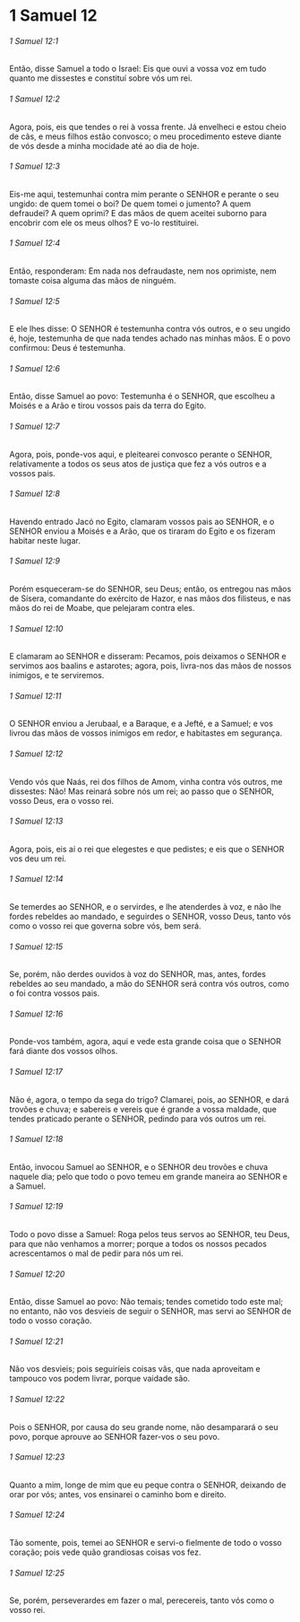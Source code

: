 # 1 Samuel 12

###### 1 Samuel 12:1

Então, disse Samuel a todo o Israel: Eis que ouvi a vossa voz em tudo quanto me dissestes e constituí sobre vós um rei.

###### 1 Samuel 12:2

Agora, pois, eis que tendes o rei à vossa frente. Já envelheci e estou cheio de cãs, e meus filhos estão convosco; o meu procedimento esteve diante de vós desde a minha mocidade até ao dia de hoje.

###### 1 Samuel 12:3

Eis-me aqui, testemunhai contra mim perante o SENHOR e perante o seu ungido: de quem tomei o boi? De quem tomei o jumento? A quem defraudei? A quem oprimi? E das mãos de quem aceitei suborno para encobrir com ele os meus olhos? E vo-lo restituirei.

###### 1 Samuel 12:4

Então, responderam: Em nada nos defraudaste, nem nos oprimiste, nem tomaste coisa alguma das mãos de ninguém.

###### 1 Samuel 12:5

E ele lhes disse: O SENHOR é testemunha contra vós outros, e o seu ungido é, hoje, testemunha de que nada tendes achado nas minhas mãos. E o povo confirmou: Deus é testemunha.

###### 1 Samuel 12:6

Então, disse Samuel ao povo: Testemunha é o SENHOR, que escolheu a Moisés e a Arão e tirou vossos pais da terra do Egito.

###### 1 Samuel 12:7

Agora, pois, ponde-vos aqui, e pleitearei convosco perante o SENHOR, relativamente a todos os seus atos de justiça que fez a vós outros e a vossos pais.

###### 1 Samuel 12:8

Havendo entrado Jacó no Egito, clamaram vossos pais ao SENHOR, e o SENHOR enviou a Moisés e a Arão, que os tiraram do Egito e os fizeram habitar neste lugar.

###### 1 Samuel 12:9

Porém esqueceram-se do SENHOR, seu Deus; então, os entregou nas mãos de Sísera, comandante do exército de Hazor, e nas mãos dos filisteus, e nas mãos do rei de Moabe, que pelejaram contra eles.

###### 1 Samuel 12:10

E clamaram ao SENHOR e disseram: Pecamos, pois deixamos o SENHOR e servimos aos baalins e astarotes; agora, pois, livra-nos das mãos de nossos inimigos, e te serviremos.

###### 1 Samuel 12:11

O SENHOR enviou a Jerubaal, e a Baraque, e a Jefté, e a Samuel; e vos livrou das mãos de vossos inimigos em redor, e habitastes em segurança.

###### 1 Samuel 12:12

Vendo vós que Naás, rei dos filhos de Amom, vinha contra vós outros, me dissestes: Não! Mas reinará sobre nós um rei; ao passo que o SENHOR, vosso Deus, era o vosso rei.

###### 1 Samuel 12:13

Agora, pois, eis aí o rei que elegestes e que pedistes; e eis que o SENHOR vos deu um rei.

###### 1 Samuel 12:14

Se temerdes ao SENHOR, e o servirdes, e lhe atenderdes à voz, e não lhe fordes rebeldes ao mandado, e seguirdes o SENHOR, vosso Deus, tanto vós como o vosso rei que governa sobre vós, bem será.

###### 1 Samuel 12:15

Se, porém, não derdes ouvidos à voz do SENHOR, mas, antes, fordes rebeldes ao seu mandado, a mão do SENHOR será contra vós outros, como o foi contra vossos pais.

###### 1 Samuel 12:16

Ponde-vos também, agora, aqui e vede esta grande coisa que o SENHOR fará diante dos vossos olhos.

###### 1 Samuel 12:17

Não é, agora, o tempo da sega do trigo? Clamarei, pois, ao SENHOR, e dará trovões e chuva; e sabereis e vereis que é grande a vossa maldade, que tendes praticado perante o SENHOR, pedindo para vós outros um rei.

###### 1 Samuel 12:18

Então, invocou Samuel ao SENHOR, e o SENHOR deu trovões e chuva naquele dia; pelo que todo o povo temeu em grande maneira ao SENHOR e a Samuel.

###### 1 Samuel 12:19

Todo o povo disse a Samuel: Roga pelos teus servos ao SENHOR, teu Deus, para que não venhamos a morrer; porque a todos os nossos pecados acrescentamos o mal de pedir para nós um rei.

###### 1 Samuel 12:20

Então, disse Samuel ao povo: Não temais; tendes cometido todo este mal; no entanto, não vos desvieis de seguir o SENHOR, mas servi ao SENHOR de todo o vosso coração.

###### 1 Samuel 12:21

Não vos desvieis; pois seguiríeis coisas vãs, que nada aproveitam e tampouco vos podem livrar, porque vaidade são.

###### 1 Samuel 12:22

Pois o SENHOR, por causa do seu grande nome, não desamparará o seu povo, porque aprouve ao SENHOR fazer-vos o seu povo.

###### 1 Samuel 12:23

Quanto a mim, longe de mim que eu peque contra o SENHOR, deixando de orar por vós; antes, vos ensinarei o caminho bom e direito.

###### 1 Samuel 12:24

Tão somente, pois, temei ao SENHOR e servi-o fielmente de todo o vosso coração; pois vede quão grandiosas coisas vos fez.

###### 1 Samuel 12:25

Se, porém, perseverardes em fazer o mal, perecereis, tanto vós como o vosso rei.

